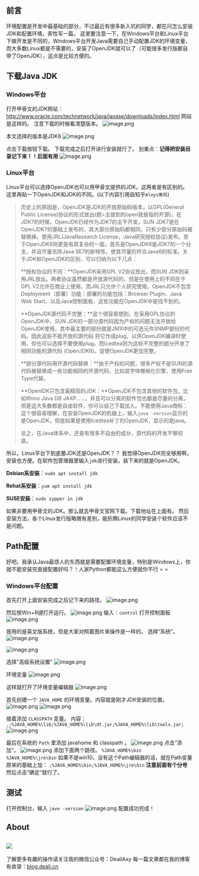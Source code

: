 ## 前言
环境配置是开发中最基础的部分，不过最近有很多新入坑的同学，都在问怎么安装JDK和配置环境，索性写一篇。
这里要注意一下，在Windows平台和Linux平台下做开发是不同的，Windows平台开发Java需要自己手动配置JDK的环境变量，而大多数Linux都是不需要的，安装了OpenJDK就可以了（可能很多发行版都自带了OpenJDK），这点是比较方便的。

## 下载Java JDK
### Windows平台
打开甲骨文的JDK网站：http://www.oracle.com/technetwork/java/javase/downloads/index.html
网站是这样的。
注意下载的时候看清楚版本。
![image.png](http://upload-images.jianshu.io/upload_images/8869373-b159092a908eda7e.png?imageMogr2/auto-orient/strip%7CimageView2/2/w/1240)

本文选择的版本是JDK8
![image.png](http://upload-images.jianshu.io/upload_images/8869373-4e57bf16c0ffcc8a.png?imageMogr2/auto-orient/strip%7CimageView2/2/w/1240)

点击下载按钮下载。
下载完成之后打开进行安装就行了。
划重点：**记得把安装目录记下来！！后面有用**
![image.png](http://upload-images.jianshu.io/upload_images/8869373-e1654bad74be8064.png?imageMogr2/auto-orient/strip%7CimageView2/2/w/1240)

### Linux平台
Linux平台可以选择OpenJDK也可以用甲骨文提供的JDK。这两者是有区别的。
这里再贴一下OpenJDK和JDK的不同。(以下内容引用自知乎`Aloys寒风`)

>历史上的原因是，OpenJDK是JDK的开放原始码版本，以GPL(General Public License)协议的形式放出(题>主提到的open就是指的开源)。在JDK7的时候，OpenJDK已经作为JDK7的主干开发，SUN JDK7是在OpenJDK7的基础上发布的，其大部分原始码都相同，只有少部分原始码被替换掉。使用JRL(JavaResearch License，Java研究授权协议)发布。至于OpenJDK6则更是有其复杂的一面，首先是OpenJDK6是JDK7的一个分支，并且尽量去除Java SE7的新特性，使其尽量的符合Java6的标准。关于JDK和OpenJDK的区别，可以归纳为以下几点：
>
>**授权协议的不同：**OpenJDK采用GPL V2协议放出，而SUN JDK则采用JRL放出。两者协议虽然都是开放源代码的，但是在使用上的不同在于GPL V2允许在商业上使用，而JRL只允许个人研究使用。OpenJDK不包含Deployment（部署）功能：部署的功能包括：Browser Plugin、Java Web Start、以及Java控制面板，这些功能在OpenJDK中是找不到的。
>
>**OpenJDK源代码不完整：**这个很容易想到，在采用GPL协议的OpenJDK中，SUN JDK的一部分源代码因为产权的问题无法开放给OpenJDK使用，其中最主要的部份就是JMX中的可选元件SNMP部份的代码。因此这些不能开放的源代码 将它作成plug，以供OpenJDK编译时使用，你也可以选择不要使用plug。而Icedtea则为这些不完整的部分开发了相同功能的源代码 (OpenJDK6)，促使OpenJDK更加完整。
>
>**部分源代码用开源代码替换：**由于产权的问题，很多产权不是SUN的源代码被替换成一些功能相同的开源代码，比如说字体栅格化引擎，使用Free Type代替。
>
>**OpenIDK只包含最精简的JDK：**OpenJDK不包含其他的软件包，比如Rhino Java DB JAXP……，并且可以分离的软件包也都是尽量的分离，但是这大多数都是自由软件，你可以自己下载加入。不能使用Java商标：这个很容易理解，在安装OpenJDK的机器上，输入`java
-version`显示的是OpenJDK，但是如果是使用Icedtea补丁的OpenJDK，显示的是java。
>
>总之，在Java体系中，还是有很多不自由的成分，源代码的开发不够彻底。

所以，Linux平台下到底要JDK还是OpenJDK？？
我觉得OpenJDK完全够用啊，安装也方便。在软件包管理器里输入`jdk`进行安装，装下来的就是OpenJDK。

**Debian系安装**：`sudo apt install jdk`

**Rehat系安装**：`yum apt install jdk`

**SUSE安装**：`sudo zypper in jdk`

如果非要用甲骨文的JDK。那么就去甲骨文官网下载。下载地址在上面有。
然后安装方法，各个Linux发行版略微有差别，能折腾Linux的同学安装个软件应该不是问题。

## Path配置
好吧。我承认Java最烦人的东西就是需要配置环境变量，特别是Windows上，你就不能安装完直接配置好吗？！人家Python都能这么方便就你不行 = =

### Windows平台配置
首先打开上面安装完成之后记下来的路径。
![image.png](http://upload-images.jianshu.io/upload_images/8869373-1fcd296d799971e2.png?imageMogr2/auto-orient/strip%7CimageView2/2/w/1240)

然后按Win+R键打开运行。
![image.png](http://upload-images.jianshu.io/upload_images/8869373-6f8b22d1a9998167.png?imageMogr2/auto-orient/strip%7CimageView2/2/w/1240)
输入：`control` 打开控制面板
![image.png](http://upload-images.jianshu.io/upload_images/8869373-c8a6d297af2d7736.png?imageMogr2/auto-orient/strip%7CimageView2/2/w/1240)

我用的是英文版系统，但是大家对照着图片来操作是一样的。
选择“系统”。
![image.png](http://upload-images.jianshu.io/upload_images/8869373-ffc8793c56efb2d2.png?imageMogr2/auto-orient/strip%7CimageView2/2/w/1240)

![image.png](http://upload-images.jianshu.io/upload_images/8869373-8f9b76bedd0e7713.png?imageMogr2/auto-orient/strip%7CimageView2/2/w/1240)

选择"高级系统设置"
![image.png](http://upload-images.jianshu.io/upload_images/8869373-f16bccea8280609e.png?imageMogr2/auto-orient/strip%7CimageView2/2/w/1240)

环境变量
![image.png](http://upload-images.jianshu.io/upload_images/8869373-f0edbabc2c285034.png?imageMogr2/auto-orient/strip%7CimageView2/2/w/1240)

这样就打开了环境变量编辑器
![image.png](http://upload-images.jianshu.io/upload_images/8869373-32d22d0a194f35b0.png?imageMogr2/auto-orient/strip%7CimageView2/2/w/1240)

首先创建一个 `JAVA_HOME` 的环境变量。内容就是刚才JDK安装的位置。
![image.png](http://upload-images.jianshu.io/upload_images/8869373-d05c1decea0a16f7.png?imageMogr2/auto-orient/strip%7CimageView2/2/w/1240)
![image.png](http://upload-images.jianshu.io/upload_images/8869373-fade088bf18e88da.png?imageMogr2/auto-orient/strip%7CimageView2/2/w/1240)

接着添加 `CLASSPATH` 变量。
内容： `.;%JAVA_HOME%\lib;%JAVA_HOME%\lib\dt.jar;%JAVA_HOME%\lib\tools.jar;`
![image.png](http://upload-images.jianshu.io/upload_images/8869373-88b9342e0e96a692.png?imageMogr2/auto-orient/strip%7CimageView2/2/w/1240)

最后在系统的 `Path` 里添加 javahome 和 classpath 。
![image.png](http://upload-images.jianshu.io/upload_images/8869373-175655b28ef9f37f.png?imageMogr2/auto-orient/strip%7CimageView2/2/w/1240)
点击”添加“。
![image.png](http://upload-images.jianshu.io/upload_images/8869373-92a8f8eae572b346.png?imageMogr2/auto-orient/strip%7CimageView2/2/w/1240)
添加下面两个路径。
`%JAVA_HOME%\bin`
`%JAVA_HOME%\jre\bin`
如果不是win10，没有这个Path编辑器的话，就在Path变量原来的基础上加：
`;%JAVA_HOME%\bin;%JAVA_HOME%\jre\bin` **注意前面有个分号**
然后点击”确定“就行了。

## 测试
打开控制台，输入 `jave -version`
![image.png](http://upload-images.jianshu.io/upload_images/8869373-fa1b6a8bd7f918ec.png?imageMogr2/auto-orient/strip%7CimageView2/2/w/1240)
配置成功完成！


## About
![](https://upload-images.jianshu.io/upload_images/8869373-901590e019f6f85b.png?imageMogr2/auto-orient/strip%7CimageView2/2/w/1240)
---------------
了解更多有趣的操作请关注我的微信公众号：DealiAxy
每一篇文章都在我的博客有收录：[blog.deali.cn](http://blog.deali.cn)